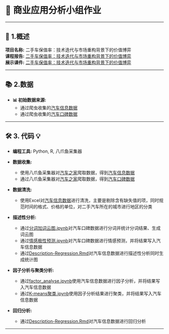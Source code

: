 # 🚀 商业应用分析小组作业

---

## 🌟 1.概述 

**项目名称:** 二手车保值率：技术迭代与市场重构背景下的价值博弈  
**课程报告:** [二手车保值率：技术迭代与市场重构背景下的价值博弈](文档&课件/大佬带带我_最终报告.docx)  
**展示课件:** [二手车保值率：技术迭代与市场重构背景下的价值博弈](文档&课件/大佬带带我_最终报告.pptx)  

---

## 📚 2.数据 

- **📊 初始数据来源:**  
  - 通过爬虫收集的[汽车信息数据](代码&数据/二手汽车信息.xlsx)
  - 通过爬虫收集的[汽车口碑数据](代码&数据/二手汽车口碑.xlsx)

---

## 🛠️ 3. 代码 💡  

- **编程工具:** Python, R, 八爪鱼采集器


- **数据收集:**
  - 使用八爪鱼采集器对[汽车之家](https://www.che168.com/china/list/)爬取数据，得到[汽车信息数据](代码&数据/二手汽车信息.xlsx)
  - 通过八爪鱼采集器对[汽车之家](https://k.autohome.com.cn/#pvareaid=3311255)爬取数据，得到[汽车口碑数据](代码&数据/二手汽车口碑.xlsx)

- **数据清洗:**
  - 使用Excel对[汽车信息数据](代码&数据/二手汽车信息.xlsx)进行清洗，主要是剔除含有缺失值的项，同时规范时间的格式、价格的单位，对二手汽车所在的城市进行地区的分类

- **描述性分析:**
  - 通过[分词加词云图.ipynb](代码&数据/分词加词云图.html)对汽车口碑数据进行分词并统计分词结果、生成词云图
  - 通过[情感极性预测.ipynb](代码&数据/情感极性预测.html)对汽车口碑数据进行情感预测，并将结果写入汽车信息数据
  - 通过[Description-Regression.Rmd](代码&数据/Description-Regression.html)对汽车信息数据进行描述性分析同时生成统计图

- **因子分析与聚类分析:**
  - 通过[factor_analyse.ipynb](代码&数据/factor_analyse.html)使用汽车信息数据进行因子分析，并将结果写入汽车信息数据
  - 通过[K-means聚类.ipynb](代码&数据/K-means聚类.html)使用因子分析结果进行聚类，并将结果写入汽车信息数据

- **回归分析:**
  - 通过[Description-Regression.Rmd](代码&数据/Description-Regression.html)对汽车信息数据进行回归分析

---
